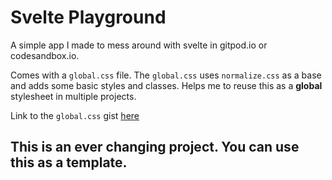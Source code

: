 # Svelte Playground

A simple app I made to mess around with svelte in gitpod.io or codesandbox.io.

Comes with a `global.css` file. The `global.css` uses `normalize.css` as a base and adds some basic styles and classes. Helps me to reuse this as a **global** stylesheet in multiple projects.

Link to the `global.css` gist [here](https://gist.github.com/kr40/4d1f60f8005f8ce733b07d6e71233578)

## This is an ever changing project. You can use this as a template.

